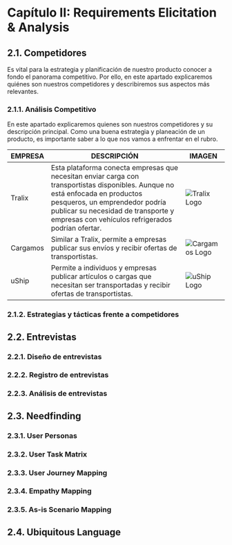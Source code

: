# Capítulo II: Requirements Elicitation & Analysis  
## 2.1. Competidores
Es vital para la estrategia y planificación de nuestro producto conocer a fondo el panorama competitivo. Por ello, en este apartado explicaremos quiénes son nuestros competidores y describiremos sus aspectos más relevantes.

  ### 2.1.1. Análisis Competitivo
  En este apartado explicaremos quienes son nuestros competidores y su descripción principal. Como una buena estrategia y planeación de un producto, es importante saber a lo que nos vamos a enfrentar en el rubro.

| EMPRESA | DESCRIPCIÓN | IMAGEN |
|-|-|-|
| Tralix | Esta plataforma conecta empresas que necesitan enviar carga con transportistas disponibles. Aunque no está enfocada en productos pesqueros, un emprendedor podría publicar su necesidad de transporte y empresas con vehículos refrigerados podrían ofertar. | ![Tralix Logo](assets/images/tralix.png) |
| Cargamos  | Similar a Tralix, permite a empresas publicar sus envíos y recibir ofertas de transportistas. | ![Cargamos Logo](assets/images/cargamos.png) |
| uShip   | Permite a individuos y empresas publicar artículos o cargas que necesitan ser transportadas y recibir ofertas de transportistas. | ![uShip Logo](assets/images/uship.png) |

  ### 2.1.2. Estrategias y tácticas frente a competidores
## 2.2. Entrevistas
  ### 2.2.1. Diseño de entrevistas
  ### 2.2.2. Registro de entrevistas
  ### 2.2.3. Análisis de entrevistas
## 2.3. Needfinding
  ### 2.3.1. User Personas
  ### 2.3.2. User Task Matrix
  ### 2.3.3. User Journey Mapping
  ### 2.3.4. Empathy Mapping
  ### 2.3.5. As-is Scenario Mapping
## 2.4. Ubiquitous Language 